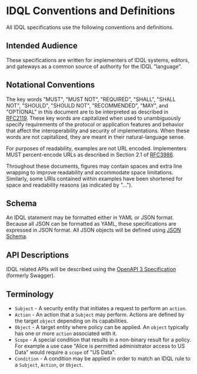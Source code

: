 # IDQL Conventions and Definitions

All IDQL specifications use the following conventions and definitions.

## Intended Audience

These specifications are written for implementers of IDQL systems, editors, and gateways as a common source of 
authority for the IDQL "language".

## Notational Conventions

The key words "MUST", "MUST NOT", "REQUIRED", "SHALL", "SHALL NOT",
"SHOULD", "SHOULD NOT", "RECOMMENDED", "MAY", and "OPTIONAL" in this
document are to be interpreted as described in [RFC2119](https://datatracker.ietf.org/doc/html/rfc2119).  These key
words are capitalized when used to unambiguously specify requirements
of the protocol or application features and behavior that affect the
interoperability and security of implementations.  When these words
are not capitalized, they are meant in their natural-language sense.

For purposes of readability, examples are not URL encoded.
Implementers MUST percent-encode URLs as described in Section 2.1 of
[RFC3986](https://datatracker.ietf.org/doc/html/rfc3986).

Throughout these documents, figures may contain spaces and extra line
wrapping to improve readability and accommodate space limitations.
Similarly, some URIs contained within examples have been shortened
for space and readability reasons (as indicated by "...").

## Schema

An IDQL statement may be formatted either in YAML or JSON format. Because all JSON can be formatted as YAML, these
specifications are expressed in JSON format. All JSON objects will be defined using [JSON Schema](https://json-schema.org).

## API Descriptions

IDQL related APIs will be described using the [OpenAPI 3 Specification](https://github.com/OAI/OpenAPI-Specification) 
(formerly Swagger).

## Terminology

* `Subject` - A security entity that initiates a request to perform an `action`.
* `Action` - An action that a `Subject` may perform. Actions are defined by the target `object` depending on its 
capabilities.
* `Object` - A target entity where policy can be applied. An `object` typically has one or more `action` associated 
with it.
* `Scope` - A special condition that results in a non-binary result for a policy. For example a use case "Alice is 
permitted administrator access to US Data" would require a `scope` of "US Data".
* `Condition` - A condition may be applied in order to match an IDQL rule to a `Subject`, `Action`, or `Object`.